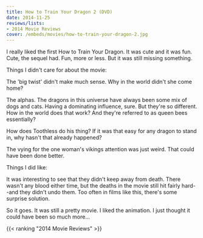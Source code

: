 ```yaml
---
title: How to Train Your Dragon 2 (DVD)
date: 2014-11-25
reviews/lists:
- 2014 Movie Reviews
cover: /embeds/movies/how-to-train-your-dragon-2.jpg
---
```

I really liked the first How to Train Your Dragon. It was cute and it was fun. Cute, the sequel had. Fun, more or less. But it was still missing something.

<!--more-->

Things I didn't care for about the movie:

The 'big twist' didn't make much sense. Why in the world didn't she come home?

The alphas. The dragons in this universe have always been some mix of dogs and cats. Having a dominating influence, sure. But they're so different. How in the world does that work? And they're referred to as queen bees essentially?

How does Toothless do his thing? If it was that easy for any dragon to stand in, why hasn't that already happened?

The vying for the one woman's vikings attention was just weird. That could have been done better. 

Things I did like:

It was interesting to see that they didn't keep away from death. There wasn't any blood either time, but the deaths in the movie still hit fairly hard--and they didn't undo them. Too often in films like this, there's  some surprise solution.

So it goes. It was still a pretty movie. I liked the animation. I just thought it could have been so much more...

{{< ranking "2014 Movie Reviews" >}}
